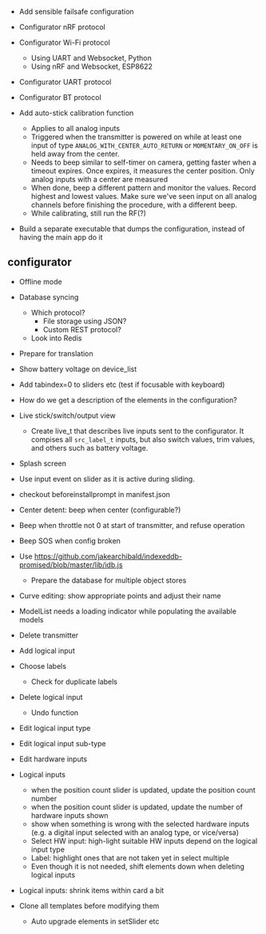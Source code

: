 - Add sensible failsafe configuration

- Configurator nRF protocol
- Configurator Wi-Fi protocol
  - Using UART and Websocket, Python
  - Using nRF and Websocket, ESP8622
- Configurator UART protocol
- Configurator BT protocol

- Add auto-stick calibration function
    - Applies to all analog inputs
    - Triggered when the transmitter is powered on while at least one input
      of type `ANALOG_WITH_CENTER_AUTO_RETURN` or `MOMENTARY_ON_OFF` is
      held away from the center.
    - Needs to beep similar to self-timer on camera, getting faster when a
      timeout expires. Once expires, it measures the center position.
      Only analog inputs with a center are measured
    - When done, beep a different pattern and monitor the values. Record highest
      and lowest values. Make sure we've seen input on all analog channels
      before finishing the procedure, with a different beep.
    - While calibrating, still run the RF(?)


- Build a separate executable that dumps the configuration, instead of having
  the main app do it

## configurator
- Offline mode

- Database syncing
  - Which protocol?
    - File storage using JSON?
    - Custom REST protocol?
  - Look into Redis


- Prepare for translation

- Show battery voltage on device_list

- Add tabindex=0 to sliders etc (test if focusable with keyboard)

- How do we get a description of the elements in the configuration?

- Live stick/switch/output view
  - Create live_t that describes live inputs sent to the configurator. It compises
    all `src_label_t` inputs, but also switch values, trim values, and others
    such as battery voltage.

- Splash screen

- Use input event on slider as it is active during sliding.

- checkout beforeinstallprompt in manifest.json


- Center detent: beep when center (configurable?)

- Beep when throttle not 0 at start of transmitter, and refuse operation

- Beep SOS when config broken

- Use https://github.com/jakearchibald/indexeddb-promised/blob/master/lib/idb.js
  - Prepare the database for multiple object stores

- Curve editing: show appropriate points and adjust their name

- ModelList needs a loading indicator while populating the available models

- Delete transmitter

- Add logical input
- Choose labels
  - Check for duplicate labels
- Delete logical input
  - Undo function
- Edit logical input type
- Edit logical input sub-type
- Edit hardware inputs

- Logical inputs
  - when the position count slider is updated, update the position count number
  - when the position count slider is updated, update the number of hardware inputs shown
  - show when something is wrong with the selected hardware inputs (e.g. a digital input selected with an analog type, or vice/versa)
  - Select HW input: high-light suitable HW inputs depend on the logical input type
  - Label: highlight ones that are not taken yet in select multiple
  - Even though it is not needed, shift elements down when deleting logical inputs

- Logical inputs: shrink items within card a bit

- Clone all templates before modifying them
  - Auto upgrade elements in setSlider etc